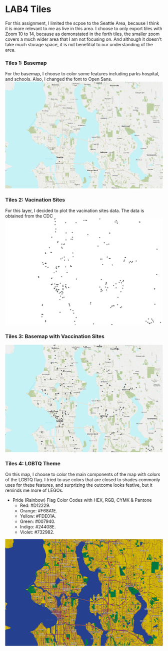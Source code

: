 # LAB4 Tiles

For this assignment, I limited the scpoe to the Seattle Area, because I think it is more relevant to me as live in this area. I choose to only export tiles with Zoom 10 to 14, because as demonstated in the forth tiles, the smaller zoom covers a much wider area that I am not focusing on. And although it doesn't take much storage space, it is not benefitial to our understanding of the area. 

### Tiles 1: Basemap
For the basemap, I choose to color some features including parks hospital, and schools. Also, I changed the font to Open Sans. 
![Basemap](img/Set1.png)

### Tiles 2: Vacination Sites
For this layer, I decided to plot the vacination sites data. The data is obtained from the CDC 
![Vaccination Sites](img/Set2.png)

### Tiles 3: Basemap with Vaccination Sites

![Basemap with Vaccination Sites](img/Set3.png)

### Tiles 4: LGBTQ Theme
On this map, I choose to color the main components of the map with colors of the LGBTQ flag. I tried to use colors that are closed to shades commonly uses for these features, and surprizing the outcome looks festive, but it reminds me more of LEGOs.

- Pride (Rainbow) Flag Color Codes with HEX, RGB, CYMK & Pantone
    - Red: #D12229.
    - Orange: #F68A1E.
    - Yellow: #FDE01A.
    - Green: #007940.
    - Indigo: #24408E.
    - Violet: #732982.

![Basemap with Vaccination Sites](img/Set4.png)